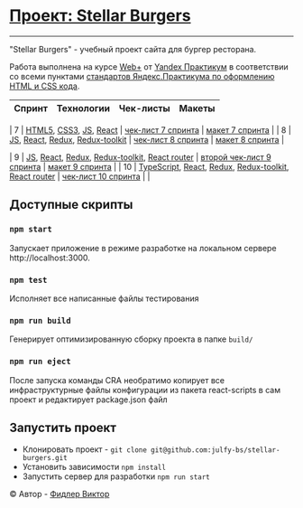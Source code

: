 # [Проект: Stellar Burgers](https://github.com/Uncp1/react-burger)

---

"Stellar Burgers" - учебный проект сайта для бургер ресторана.

Работа выполнена на курсе [Web+][yandex-practicum-web-plus] от [Yandex Практикум][yandex-practicum-url] в соответствии
со всеми пунктами [стандартов Яндекс.Практикума по оформлению HTML и CSS кода][yandex-styleguide].

| Спринт | Технологии | Чек-листы | Макеты |
| :----: | :--------: | :-------: | :----: |

| 7 | [HTML5][tech-html], [CSS3][tech-css], [JS][tech-js], [React][tech-react] | [чек-лист 7 спринта][project-checklist-1] | [макет 7 спринта][project-figma-1] |
| 8 | [JS][tech-js], [React][tech-react], [Redux][tech-redux], [Redux-toolkit][tech-redux-toolkit] | [чек-лист 8 спринта][project-checklist-2] | [макет 8 спринта][project-figma-2] |

| 9 | [JS][tech-js], [React][tech-react], [Redux][tech-redux], [Redux-toolkit][tech-redux-toolkit], [React router][tech-react-router] | [второй чек-лист 9 спринта][project-checklist-3-1] | [макет 9 спринта][project-figma-3] |
| 10 | [TypeScript][tech-ts], [React][tech-react], [Redux][tech-redux], [Redux-toolkit][tech-redux-toolkit], [React router][tech-react-router] | [чек-лист 10 спринта][project-checklist-4] | |

## Доступные скрипты

### `npm start`

Запускает приложение в режиме разработке на локальном сервере http://localhost:3000.

### `npm test`

Исполняет все написанные файлы тестирования

### `npm run build`

Генерирует оптимизированную сборку проекта в папке `build/`

### `npm run eject`

После запуска команды CRA необратимо копирует все инфраструктурные файлы конфигурации из пакета react-scripts в сам
проект и редактирует package.json файл

## Запустить проект

- Клонировать проект - `git clone git@github.com:julfy-bs/stellar-burgers.git`
- Установить зависимости `npm install`
- Запустить сервер для разработки `npm run start`

&copy; Автор - [Фидлер Виктор][author-github]

[//]: # 'Общие переменные для проектов Yandex'
[yandex-practicum-web-plus]: https://practicum.yandex.ru/promo/long-courses/web
[yandex-practicum-url]: https://practicum.yandex.ru/
[yandex-styleguide]: https://code.s3.yandex.net/web-developer/static/design-rules/index.html
[//]: # 'Общие переменные автора'
[author-github]: https://github.com/Uncp1
[//]: # 'Переменные приложения'
[project-checklist-1]: https://code.s3.yandex.net/web-plus/checklists/checklist_pdf/checklist_7.pdf
[project-checklist-2]: https://code.s3.yandex.net/web-plus/checklists/checklist_pdf/checklist_8.pdf
[project-checklist-3-1]: https://code.s3.yandex.net/web-plus/checklists/checklist_pdf/checklist_9-1.pdf
[project-checklist-3-2]: https://code.s3.yandex.net/web-plus/checklists/checklist_pdf/checklist_9-2.pdf
[project-checklist-4]: https://code.s3.yandex.net/web-plus/checklists/checklist_pdf/checklist_10.pdf
[project-figma-1]: https://www.figma.com/file/zFGN2O5xktHl9VmoOieq5E/React-_-%D0%9F%D1%80%D0%BE%D0%B5%D0%BA%D1%82%D0%BD%D1%8B%D0%B5-%D0%B7%D0%B0%D0%B4%D0%B0%D1%87%D0%B8_external_link?node-id=0%3A1
[project-figma-2]: https://www.figma.com/file/ocw9a6hNGeAejl4F3G9fp8/React-_-%D0%9F%D1%80%D0%BE%D0%B5%D0%BA%D1%82%D0%BD%D1%8B%D0%B5-%D0%B7%D0%B0%D0%B4%D0%B0%D1%87%D0%B8-(3-%D0%BC%D0%B5%D1%81%D1%8F%D1%86%D0%B0)_external_link?type=design&node-id=2973-2131&t=yKnqfxFYJJXliLJ3-0
[project-figma-3]: https://www.figma.com/file/ocw9a6hNGeAejl4F3G9fp8/React-_-%D0%9F%D1%80%D0%BE%D0%B5%D0%BA%D1%82%D0%BD%D1%8B%D0%B5-%D0%B7%D0%B0%D0%B4%D0%B0%D1%87%D0%B8-(3-%D0%BC%D0%B5%D1%81%D1%8F%D1%86%D0%B0)_external_link?type=design&node-id=6291-2799&mode=design
[project-ui-library]: https://yandex-practicum.github.io/react-developer-burger-ui-components/
[//]: # 'Переменные используемых технологий'
[tech-html]: https://html5.org/
[tech-css]: https://www.w3.org/Style/CSS/Overview.en.html
[tech-js]: https://www.javascript.com/
[tech-ts]: https://www.typescriptlang.org/
[tech-react]: https://react.dev/
[tech-react-router]: https://reactrouter.com/en/main
[tech-redux]: https://redux.js.org/
[tech-redux-toolkit]: https://redux-toolkit.js.org/
